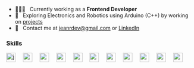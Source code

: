 - 🧑🏻‍💻 &nbsp; Currently working as a <strong>Frontend Developer</strong>
- 🤖 &nbsp; Exploring Electronics and Robotics using Arduino (C++) by working on [projects](https://www.tinkercad.com/users/eC3q67K0OPz?type=circuits)
- 💬 &nbsp; Contact me at jeanrdev@gmail.com or [LinkedIn](https://linkedin.com/in/jeanrondon)

### Skills

<div align="left">
  <img src="https://cdn.jsdelivr.net/gh/devicons/devicon/icons/javascript/javascript-original.svg" height="25" alt="javascript" />
  <img width="12" />
  <img src="https://cdn.jsdelivr.net/gh/devicons/devicon/icons/typescript/typescript-original.svg" height="25" />
  <img width="12" />
  <img src="https://cdn.jsdelivr.net/gh/devicons/devicon/icons/react/react-original.svg" height="25" />
  <img width="12" />
  <img src="https://cdn.jsdelivr.net/gh/devicons/devicon@latest/icons/nextjs/nextjs-original.svg" height="25" />
  <img width="12" />
  <img src="https://cdn.jsdelivr.net/gh/devicons/devicon@latest/icons/electron/electron-original.svg" height="25" />
  <img width="12" />
  <img src="https://cdn.jsdelivr.net/gh/devicons/devicon/icons/redux/redux-original.svg" height="25" />
  <img width="12" />
  <img src="https://cdn.jsdelivr.net/gh/devicons/devicon@latest/icons/storybook/storybook-original.svg" height="25" />
  <img width="12" />
  <img src="https://cdn.jsdelivr.net/gh/devicons/devicon@latest/icons/jest/jest-plain.svg" height="25" />
  <img width="12" />
  <img src="https://cdn.jsdelivr.net/gh/devicons/devicon/icons/tailwindcss/tailwindcss-original.svg" height="25" />
  <img width="12" />
  <img src="https://cdn.jsdelivr.net/gh/devicons/devicon@latest/icons/nodejs/nodejs-plain.svg" height="25" />
  <img width="12" />
  <img src="https://cdn.jsdelivr.net/gh/devicons/devicon/icons/graphql/graphql-plain.svg" height="25" />
</div>
